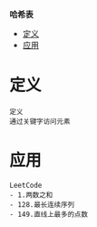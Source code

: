 **哈希表**
- [定义](#定义)
- [应用](#应用)

# 定义 #
```
定义
通过关键字访问元素
```

# 应用 #
```
LeetCode
- 1.两数之和
- 128.最长连续序列
- 149.直线上最多的点数
```